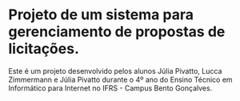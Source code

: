 # Projeto de um sistema para gerenciamento de propostas de licitações.
Este é um projeto desenvolvido pelos alunos Júlia Pivatto, Lucca Zimmermann e Júlia Pivatto durante o 4º ano do Ensino Técnico em Informático para Internet no IFRS - Campus Bento Gonçalves.